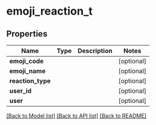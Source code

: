 # emoji_reaction_t

## Properties
Name | Type | Description | Notes
------------ | ------------- | ------------- | -------------
**emoji_code** |  |  | [optional] 
**emoji_name** |  |  | [optional] 
**reaction_type** |  |  | [optional] 
**user_id** |  |  | [optional] 
**user** |  |  | [optional] 

[[Back to Model list]](../README.md#documentation-for-models) [[Back to API list]](../README.md#documentation-for-api-endpoints) [[Back to README]](../README.md)


